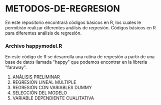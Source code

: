 # METODOS-DE-REGRESION

En este repositorio encontrará códigos básicos en R, los cuales le permitirán realizar diferentes análisis de regresión.
Códigos básicos en R para diferentes análisis de regresión.

### Archivo happymodel.R

En este código de R se desarrolla una rutina de regresión a partir de una base de datos llamada "happy" que podemos encontrar en la libreria "faraway".

1. ANÁLISIS PRELIMINAR
2. REGRESIÓN LINEAL MÚLTIPLE
3. REGRESIÓN CON VARIABLES DUMMY
4. SELECCIÓN DEL MODELO
5. VARIABLE DEPENDIENTE CUALITATIVA
